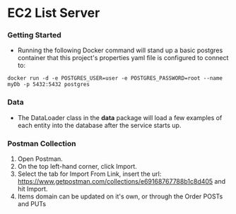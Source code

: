 # EC2 List Server

### Getting Started
* Running the following Docker command will stand up a basic postgres container that this project's properties yaml file is configured to connect to:
```
docker run -d -e POSTGRES_USER=user -e POSTGRES_PASSWORD=root --name myDb -p 5432:5432 postgres
```

### Data

* The DataLoader class in the __data__ package will load a few examples of each entity into the database after the service starts up.

### Postman Collection
1. Open Postman.
2. On the top left-hand corner, click Import.
3. Select the tab for Import From Link, insert the url: https://www.getpostman.com/collections/e69168767788b1c8d405 and hit Import.
4. Items domain can be updated on it's own, or through the Order POSTs and PUTs
